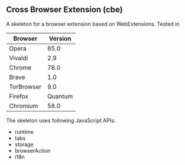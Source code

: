 


## Cross Browser Extension (cbe)

A skeleton for a browser extension based on WebExtensions. Tested in

Browser | Version
------------ | -------------
Opera | 65.0
Vivaldi | 2.9
Chrome | 78.0
Brave | 1.0
TorBrowser | 9.0
Firefox | Quantum
Chromium | 58.0


The skeleton uses following JavaScript APIs:
* runtime
* tabs
* storage
* browserAction
* i18n

